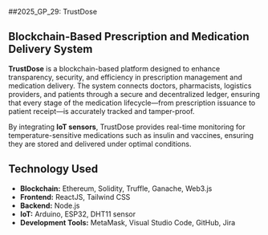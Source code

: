 ##2025_GP_29: TrustDose

## Blockchain-Based Prescription and Medication Delivery System

**TrustDose** is a blockchain-based platform designed to enhance transparency, security, and efficiency in prescription management and medication delivery. The system connects doctors, pharmacists, logistics providers, and patients through a secure and decentralized ledger, ensuring that every stage of the medication lifecycle—from prescription issuance to patient receipt—is accurately tracked and tamper-proof.  

By integrating **IoT sensors**, TrustDose provides real-time monitoring for temperature-sensitive medications such as insulin and vaccines, ensuring they are stored and delivered under optimal conditions.



##  Technology Used
- **Blockchain:** Ethereum, Solidity, Truffle, Ganache, Web3.js  
- **Frontend:** ReactJS, Tailwind CSS  
- **Backend:** Node.js  
- **IoT:** Arduino, ESP32, DHT11 sensor  
- **Development Tools:** MetaMask, Visual Studio Code, GitHub, Jira  



